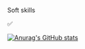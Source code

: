

Soft skills

✅




<div align="center">
  <a href="https://github.com/Vitor-Hugo-BR">
</div>
  
  ![Anurag's GitHub stats](https://github-readme-stats.vercel.app/api?username=Vitor-Hugo-BR=true&theme=radical)
